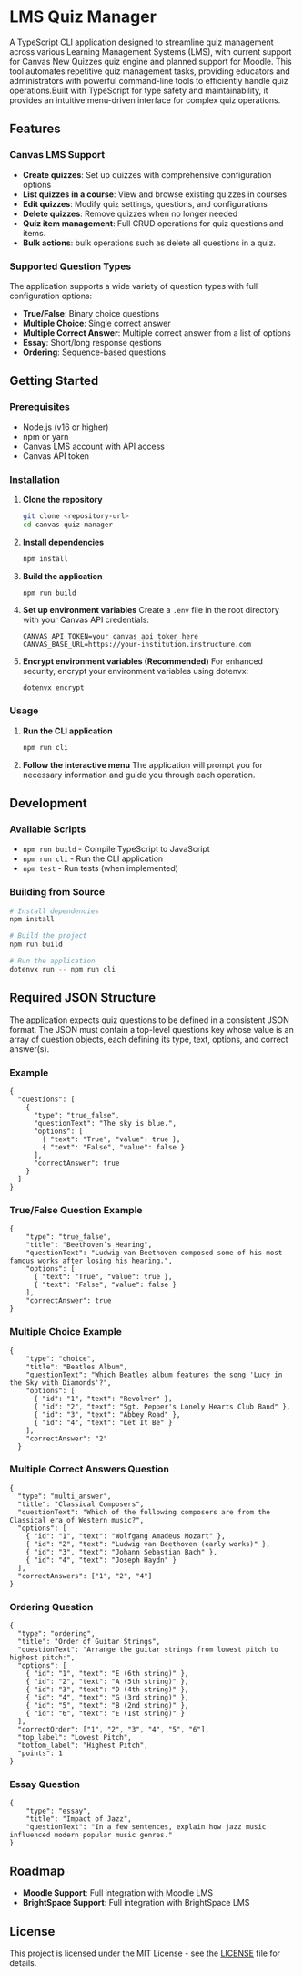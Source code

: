 # LMS Quiz Manager

A TypeScript CLI application designed to streamline quiz management across various Learning Management Systems (LMS), with current support for Canvas New Quizzes quiz engine and planned support for Moodle. This tool automates repetitive quiz management tasks, providing educators and administrators with powerful command-line tools to efficiently handle quiz operations.Built with TypeScript for type safety and maintainability, it provides an intuitive menu-driven interface for complex quiz operations.

## Features

### Canvas LMS Support

- **Create quizzes**: Set up quizzes with comprehensive configuration options
- **List quizzes in a course**: View and browse existing quizzes in courses
- **Edit quizzes**: Modify quiz settings, questions, and configurations
- **Delete quizzes**: Remove quizzes when no longer needed
- **Quiz item management**: Full CRUD operations for quiz questions and items.
- **Bulk actions**: bulk operations such as delete all questions in a quiz.

### Supported Question Types

The application supports a wide variety of question types with full configuration options:

- **True/False**: Binary choice questions
- **Multiple Choice**: Single correct answer
- **Multiple Correct Answer**: Multiple correct answer from a list of options
- **Essay**: Short/long response qestions
- **Ordering**: Sequence-based questions

## Getting Started

### Prerequisites

- Node.js (v16 or higher)
- npm or yarn
- Canvas LMS account with API access
- Canvas API token

### Installation

1. **Clone the repository**

   ```bash
   git clone <repository-url>
   cd canvas-quiz-manager
   ```

2. **Install dependencies**

   ```bash
   npm install
   ```

3. **Build the application**

   ```bash
   npm run build
   ```

4. **Set up environment variables**
   Create a `.env` file in the root directory with your Canvas API credentials:

   ```env
   CANVAS_API_TOKEN=your_canvas_api_token_here
   CANVAS_BASE_URL=https://your-institution.instructure.com
   ```

5. **Encrypt environment variables (Recommended)**
   For enhanced security, encrypt your environment variables using dotenvx:
   ```
   dotenvx encrypt
   ```

### Usage

1. **Run the CLI application**

   ```bash
   npm run cli
   ```

2. **Follow the interactive menu**
   The application will prompt you for necessary information and guide you through each operation.

## Development

### Available Scripts

- `npm run build` - Compile TypeScript to JavaScript
- `npm run cli` - Run the CLI application
- `npm test` - Run tests (when implemented)

### Building from Source

```bash
# Install dependencies
npm install

# Build the project
npm run build

# Run the application
dotenvx run -- npm run cli
```

## Required JSON Structure

The application expects quiz questions to be defined in a consistent JSON format. The JSON must contain a top-level questions key whose value is an array of question objects, each defining its type, text, options, and correct answer(s).

### Example

```
{
  "questions": [
    {
      "type": "true_false",
      "questionText": "The sky is blue.",
      "options": [
        { "text": "True", "value": true },
        { "text": "False", "value": false }
      ],
      "correctAnswer": true
    }
  ]
}

```

### True/False Question Example

```
{
    "type": "true_false",
    "title": "Beethoven’s Hearing",
    "questionText": "Ludwig van Beethoven composed some of his most famous works after losing his hearing.",
    "options": [
      { "text": "True", "value": true },
      { "text": "False", "value": false }
    ],
    "correctAnswer": true
}
```

### Multiple Choice Example

```
{
    "type": "choice",
    "title": "Beatles Album",
    "questionText": "Which Beatles album features the song 'Lucy in the Sky with Diamonds'?",
    "options": [
      { "id": "1", "text": "Revolver" },
      { "id": "2", "text": "Sgt. Pepper's Lonely Hearts Club Band" },
      { "id": "3", "text": "Abbey Road" },
      { "id": "4", "text": "Let It Be" }
    ],
    "correctAnswer": "2"
  }
```

### Multiple Correct Answers Question

```
{
  "type": "multi_answer",
  "title": "Classical Composers",
  "questionText": "Which of the following composers are from the Classical era of Western music?",
  "options": [
    { "id": "1", "text": "Wolfgang Amadeus Mozart" },
    { "id": "2", "text": "Ludwig van Beethoven (early works)" },
    { "id": "3", "text": "Johann Sebastian Bach" },
    { "id": "4", "text": "Joseph Haydn" }
  ],
  "correctAnswers": ["1", "2", "4"]
}
```

### Ordering Question

```
{
  "type": "ordering",
  "title": "Order of Guitar Strings",
  "questionText": "Arrange the guitar strings from lowest pitch to highest pitch:",
  "options": [
    { "id": "1", "text": "E (6th string)" },
    { "id": "2", "text": "A (5th string)" },
    { "id": "3", "text": "D (4th string)" },
    { "id": "4", "text": "G (3rd string)" },
    { "id": "5", "text": "B (2nd string)" },
    { "id": "6", "text": "E (1st string)" }
  ],
  "correctOrder": ["1", "2", "3", "4", "5", "6"],
  "top_label": "Lowest Pitch",
  "bottom_label": "Highest Pitch",
  "points": 1
}
```

### Essay Question

```
{
    "type": "essay",
    "title": "Impact of Jazz",
    "questionText": "In a few sentences, explain how jazz music influenced modern popular music genres."
}
```

## Roadmap

- **Moodle Support**: Full integration with Moodle LMS
- **BrightSpace Support**: Full integration with BrightSpace LMS

## License

This project is licensed under the MIT License - see the [LICENSE](LICENSE) file for details.
